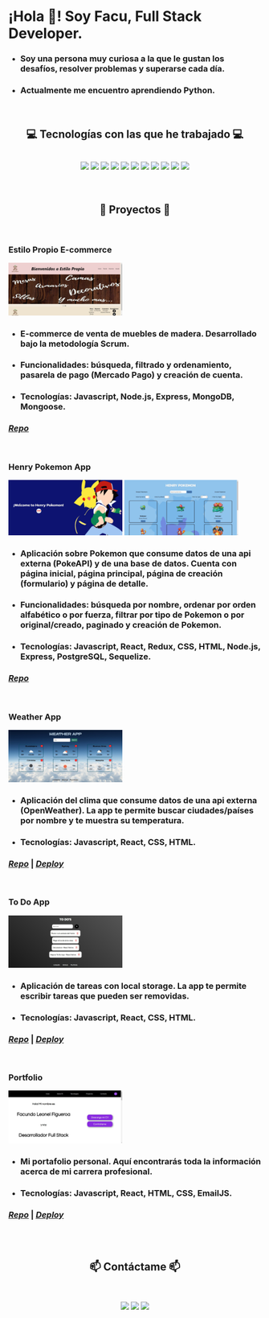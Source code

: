 # ¡Hola 👋! Soy Facu, Full Stack Developer.

* ### Soy una persona muy curiosa a la que le gustan los desafíos, resolver problemas y superarse cada día.
* ### Actualmente me encuentro aprendiendo Python.

<br>

<h2 align="center">💻 Tecnologías con las que he trabajado 💻</h2>

<br>

<div align="center">
  <img src="https://img.shields.io/badge/JavaScript-F7DF1E?style=for-the-badge&logo=javascript&logoColor=black" />
  <img src="https://img.shields.io/badge/React-20232A?style=for-the-badge&logo=react&logoColor=61DAFB" />
  <img src="https://img.shields.io/badge/Node.js-43853D?style=for-the-badge&logo=node.js&logoColor=white" />
  <img src="https://img.shields.io/badge/Python-ECD53F?style=for-the-badge&logo=python&logoColor=3776AB" />
  <img src="https://img.shields.io/badge/CSS3-1572B6?style=for-the-badge&logo=css3&logoColor=white" />
  <img src="https://img.shields.io/badge/HTML5-E34F26?style=for-the-badge&logo=html5&logoColor=white" />
  <img src="https://img.shields.io/badge/Express.js-FFF?style=for-the-badge&logo=express&logoColor=000" />
  <img src="https://img.shields.io/badge/Redux-764ABC?style=for-the-badge&logo=redux&logoColor=white" />
  <img src="https://img.shields.io/badge/Flask-FFF?style=for-the-badge&logo=flask&logoColor=000" />
  <img src="https://img.shields.io/badge/PostgreSQL-316192?style=for-the-badge&logo=postgresql&logoColor=white" />
  <img src="https://img.shields.io/badge/MongoDB-4EA94B?style=for-the-badge&logo=mongodb&logoColor=white" />
</div>

<br>
<br>

<h2 align="center">📌 Proyectos 📌</h2>

<br>

### **Estilo Propio E-commerce**

<a><img height="50%" width="45%" src="https://github.com/FacundoFigueroa23/facundofigueroa23/blob/main/images/EstiloPropio/Home.jpg?raw=true" alt="Home" ></a>

* ### E-commerce de venta de muebles de madera. Desarrollado bajo la metodología Scrum.
* ### Funcionalidades: búsqueda, filtrado y ordenamiento, pasarela de pago (Mercado Pago) y creación de cuenta.
* ### Tecnologías: Javascript, Node.js, Express, MongoDB, Mongoose.

### [*Repo*](https://github.com/BusquetsLA/Proyecto-Grupal-Henry/tree/dev)

<br>

### **Henry Pokemon App**

<p>
  <a><img height="50%" width="45%" src="https://github.com/FacundoFigueroa23/facundofigueroa23/blob/main/images/HenryPokemon/LandingPokemon.png?raw=true" alt="Landing" ></a>
  <a><img height="50%" width="45%" src="https://github.com/FacundoFigueroa23/facundofigueroa23/blob/main/images/HenryPokemon/HomePokemon.png?raw=true" alt="Home" ></a>
</p>

* ### Aplicación sobre Pokemon que consume datos de una api externa (PokeAPI) y de una base de datos. Cuenta con página inicial, página principal, página de creación (formulario) y página de detalle.
* ### Funcionalidades: búsqueda por nombre, ordenar por orden alfabético o por fuerza, filtrar por tipo de Pokemon o por original/creado, paginado y creación de Pokemon.
* ### Tecnologías: Javascript, React, Redux, CSS, HTML, Node.js, Express, PostgreSQL, Sequelize.

### [*Repo*](https://github.com/FacundoFigueroa23/Henry-Pokemon-App)

<br>

### **Weather App**

<a><img height="50%" width="45%" src="https://github.com/FacundoFigueroa23/facundofigueroa23/blob/main/images/WeatherApp/Weather-app.jpg?raw=true" alt="Home-WeatherApp" ></a>

* ### Aplicación del clima que consume datos de una api externa (OpenWeather). La app te permite buscar ciudades/países por nombre y te muestra su temperatura.
* ### Tecnologías: Javascript, React, CSS, HTML.

### [*Repo*](https://github.com/FacundoFigueroa23/Weather-App) | [*Deploy*](https://weather-app-98.vercel.app)

<br>

### **To Do App**

<a><img height="50%" width="45%" src="https://github.com/FacundoFigueroa23/facundofigueroa23/blob/main/images/ToDoApp/To-do-app-2.jpg?raw=true" alt="ToDoApp_2" ></a>

* ### Aplicación de tareas con local storage. La app te permite escribir tareas que pueden ser removidas.
* ### Tecnologías: Javascript, React, CSS, HTML.

### [*Repo*](https://github.com/FacundoFigueroa23/To-Do-App) | [*Deploy*](https://to-do-app-98.vercel.app/)

<br>

### **Portfolio**

<a><img height="50%" width="45%" src="https://github.com/FacundoFigueroa23/facundofigueroa23/blob/main/images/Portfolio/Home.jpg?raw=true" alt="Home" ></a>

* ### Mi portafolio personal. Aquí encontrarás toda la información acerca de mi carrera profesional.
* ### Tecnologías: Javascript, React, HTML, CSS, EmailJS.

### [*Repo*](https://github.com/FacundoFigueroa23/Portfolio) | [*Deploy*](https://facundofigueroa.vercel.app)

<br>
<br>

<h2 align="center">📫 Contáctame 📫</h2>

<br>

<div align="center">

  [<img src="https://img.shields.io/badge/facu.figueroa.dev@gmail.com-FFF?style=for-the-badge&logo=gmail&logoColor=EA4335" />](mailto:facu.figueroa.dev@gmail.com)
  [<img src="https://img.shields.io/badge/facu--figueroa-0A66C2?style=for-the-badge&logo=linkedin&logoColor=white" />](https://www.linkedin.com/in/facu-figueroa)
  <img src="https://img.shields.io/badge/(+54) 3515113032-25D366?style=for-the-badge&logo=whatsapp&logoColor=white" />
</div>
